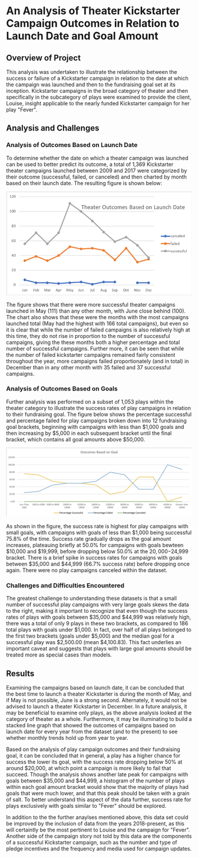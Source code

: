 
# An Analysis of Theater Kickstarter Campaign Outcomes in Relation to Launch Date and Goal Amount

## Overview of Project

This analysis was undertaken to illustrate the relationship between the success or failure of a Kickstarter campaign in relation to the date at which the campaign was launched and then to the fundraising goal set at its inception. Kickstarter campaigns in the broad category of theater and then specifically in the subcategory of plays were examined to provide the client, Louise, insight applicable to the nearly funded Kickstarter campaign for her play "Fever". 

## Analysis and Challenges

### Analysis of Outcomes Based on Launch Date 

To determine whether the date on which a theater campaign was launched can be used to better predict its outcome, a total of 1,369 Kickstarter theater campaigns launched between 2009 and 2017 were categorized by their outcome (successful, failed, or canceled) and then charted by month based on their launch date. The resulting figure is shown below: 

![Outcomes based on launch date](Resources/Theater_Outcomes_vs_Launch.png)

The figure shows that there were more successful theater campaigns launched in May (111) than any other month, with June close behind (100). The chart also shows that these were the months with the most campaigns launched total (May had the highest with 166 total campaigns), but even so it is clear that while the number of failed campaigns is also relatively high at this time, they do not rise in proportion to the number of successful campaigns, giving the these months both a higher percentage and total number of successful campaigns. Further more, it can be seen that while the number of failed kickstarter campaigns remained fairly consistent throughout the year, more campaigns failed proportionately (and in total) in December than in any other month with 35 failed and 37 successful campaigns. 

### Analysis of Outcomes Based on Goals

Further analysis was performed on a subset of 1,053 plays within the theater category to illustrate the success rates of play campaigns in relation to their fundraising goal. The figure below shows the percentage successful and percentage failed for play campaigns broken down into 12 fundraising goal brackets, beginning with campaigns with less than $1,000 goals and then increasing by $5,000 in each subsequent bracket until the final bracket, which contains all goal amounts above $50,000. 

![Outcomes vs Goals](Resources/Outcomes_vs_Goals.png)

As shown in the figure, the success rate is highest for play campaigns with small goals, with campaigns with goals of less than $1,000 being successful 75.8% of the time. Success rate gradually drops as the goal amount increases, plateauing briefly at 50.0% for campaigns with goals bewteen $10,000 and $19,999, before dropping below 50.0% at the $20,000-$24,999 bracket. There is a brief spike in success rates for campaigns with goals between $35,000 and $44,999 (66.7% success rate) before dropping once again. There were no play campaigns canceled within the dataset. 

### Challenges and Difficulties Encountered

The greatest challenge to understanding these datasets is that a small number of successful play campaigns with very large goals skews the data to the right, making it important to recognize that even though the success rates of plays with goals between $35,000 and $44,999 was relatively high, there was a total of only 9 plays in these two brackets, as compared to 186 total plays with goals under $1,000. In fact, over half of all plays belonged to the first two brackets (goals under $5,000) and the median goal for a successful play was $2,500.00 (mean $4,100.83). This fact underlies an important caveat and suggests that plays with large goal amounts should be treated more as special cases than models. 

## Results

Examining the campaigns based on launch date, it can be concluded that the best time to launch a theater Kickstarter is during the month of May, and if May is not possible, June is a strong second. Alternately, it would not be advised to launch a theater Kickstarter in December. In a future analysis, it may be beneficial to examine only plays, as the above analysis looked at the category of theater as a whole. Furthermore, it may be illuminating to build a stacked line graph that showed the outcomes of campaigns based on launch date for every year from the dataset (and to the present) to see whether monthly trends hold up from year to year. 

Based on the analysis of play campaign outcomes and their fundraising goal, it can be concluded that in general, a play has a higher chance for success the lower its goal, with the success rate dropping below 50% at around $20,000, at which point a campaign is more likely to fail that succeed. Though the analysis shows another late peak for campaigns with goals between $35,000 and $44,999, a histogram of the number of plays within each goal amount bracket would show that the majority of plays had goals that were much lower, and that this peak should be taken with a grain of salt. To better understand this aspect of the data further, success rate for plays exclusively with goals similar to "Fever" should be explored.

In addition to the the further anaylses mentioned above, this data set could be improved by the inclusion of data from the years 2018-present, as this will certaintly be the most pertinent to Louise and the campaign for "Fever". Another side of the campaign story not told by this data are the components of a successful Kickstarter campaign, such as the number and type of pledge incentives and the frequency and media used for campaign updates.
